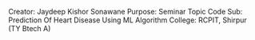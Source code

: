 Creator: Jaydeep Kishor Sonawane
Purpose: Seminar Topic Code
Sub: Prediction Of Heart Disease Using ML Algorithm
College: RCPIT, Shirpur (TY Btech A)

